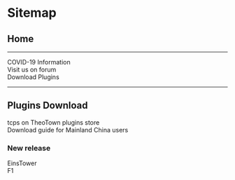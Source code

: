 <style>
h1 {text-align: center;}
h2 {text-align: left;}
h4 {text-align: center;}
h3 {text-align: left;}
p {text-align: center;}
a:link { text-decoration: none;}
a:active { text-decoration: none}
a:hover { text-decoration: none;}
a:visited { text-decoration: none;}
</style>
<style type="text/css">
  #left{
        text-align:left;
  }
  #right{
        text-align:right;
  }
  #title{
        font-size:20px;
        text-align:right;
        font-weight:bold;
  }
  #des{
        font-size:12.5px;
        text-align:right;
  }
  .block{
         display: inline-block
  }
</style>
<h1 id="left">Sitemap</h1>
<h2>Home</h2>
<hr>
<div id="left">
  <a href="/covid-19">COVID-19 Information</a><br>
  <a href="/jump/forum/">Visit us on forum</a><br>
  <a href="/plugins/download/">Download Plugins</a>
</div>
<hr>
<h2 id="left">Plugins Download</h2>
<div id="left">
  <div class="block">
    <a href="/jump/plugin-store/">tcps on TheoTown plugins store</a><br>
    <a href="/plugins/download/cn/eng/">Download guide for Mainland China users</a>
  </div>
  <div style="width: 20px;"></div>
  <div class="block">
  <h3>New release</h3>
    <a href="/plugins/EinsTower by TCPS Team.zip/">EinsTower</a><br>
    <a href="/plugins/download/f1/">F1</a>
  </div>
  
